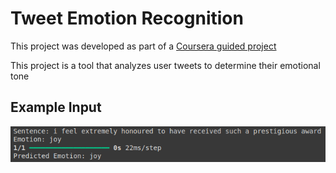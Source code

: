 # Tweet Emotion Recognition

This project was developed as part of a [Coursera guided project](https://www.coursera.org/projects/tweet-emotion-tensorflow)

This project is a tool that analyzes user tweets to determine their emotional tone

## Example Input

![Superhero Name Generator Input](./example.png)
